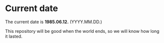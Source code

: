 # Current date

The current date is **1985.06.12.** (YYYY.MM.DD.)

This repository will be good when the world ends, so we will know how long it lasted.